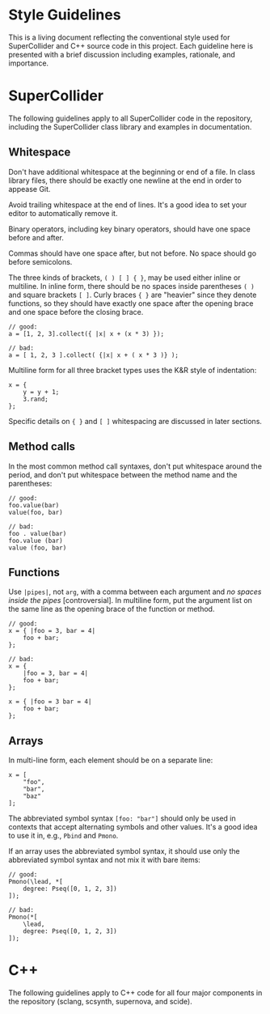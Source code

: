 Style Guidelines
================

This is a living document reflecting the conventional style used for SuperCollider and C++ source code in this project. Each guideline here is presented with a brief discussion including examples, rationale, and importance.

SuperCollider
=============

The following guidelines apply to all SuperCollider code in the repository, including the SuperCollider class library and examples in documentation.

Whitespace
----------

Don't have additional whitespace at the beginning or end of a file. In class library files, there should be exactly one newline at the end in order to appease Git.

Avoid trailing whitespace at the end of lines. It's a good idea to set your editor to automatically remove it.

Binary operators, including key binary operators, should have one space before and after.

Commas should have one space after, but not before. No space should go before semicolons.

The three kinds of brackets, `( ) [ ] { }`, may be used either inline or multiline. In inline form, there should be no spaces inside parentheses `( )` and square brackets `[ ]`. Curly braces `{ }` are "heavier" since they denote functions, so they should have exactly one space after the opening brace and one space before the closing brace.

```supercollider
// good:
a = [1, 2, 3].collect({ |x| x + (x * 3) });

// bad:
a = [ 1, 2, 3 ].collect( {|x| x + ( x * 3 )} );
```

Multiline form for all three bracket types uses the K&R style of indentation:

```supercollider
x = {
    y = y + 1;
    3.rand;
};
```

Specific details on `{ }` and `[ ]` whitespacing are discussed in later sections.

Method calls
------------

In the most common method call syntaxes, don't put whitespace around the period, and don't put whitespace between the method name and the parentheses:

```supercollider
// good:
foo.value(bar)
value(foo, bar)

// bad:
foo . value(bar)
foo.value (bar)
value (foo, bar)
```

Functions
---------

Use `|pipes|`, not `arg`, with a comma between each argument and *no spaces inside the pipes* [controversial]. In multiline form, put the argument list on the same line as the opening brace of the function or method.

```supercollider
// good:
x = { |foo = 3, bar = 4|
    foo + bar;
};

// bad:
x = {
    |foo = 3, bar = 4|
    foo + bar;
};

x = { |foo = 3 bar = 4|
    foo + bar;
};
```

Arrays
------

In multi-line form, each element should be on a separate line:

```supercollider
x = [
    "foo",
    "bar",
    "baz"
];
```

The abbreviated symbol syntax `[foo: "bar"]` should only be used in contexts that accept alternating symbols and other values. It's a good idea to use it in, e.g., `Pbind` and `Pmono`.

If an array uses the abbreviated symbol syntax, it should use only the abbreviated symbol syntax and not mix it with bare items:

```supercollider
// good:
Pmono(\lead, *[
    degree: Pseq([0, 1, 2, 3])
]);

// bad:
Pmono(*[
    \lead,
    degree: Pseq([0, 1, 2, 3])
]);
```

C++
===

The following guidelines apply to C++ code for all four major components in the repository (sclang, scsynth, supernova, and scide).